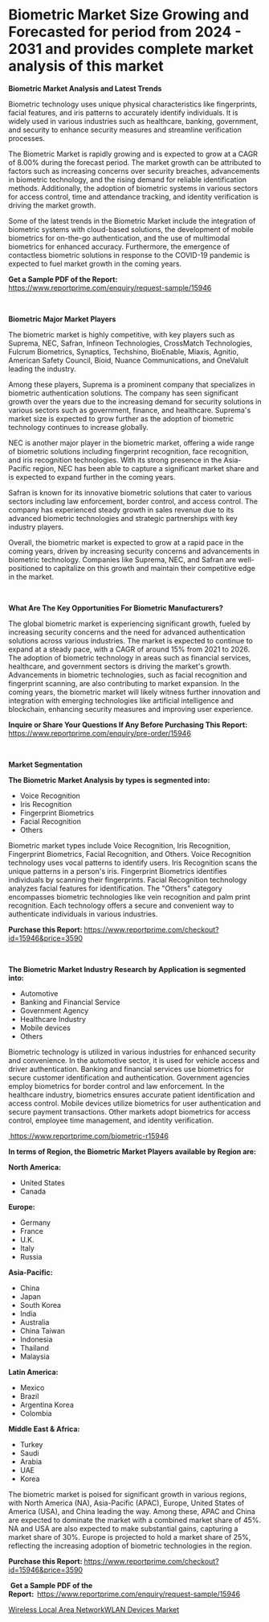 <p><h1>Biometric Market Size Growing and Forecasted for period from 2024 - 2031 and provides complete market analysis of this market</h1></p><p><strong>Biometric Market Analysis and Latest Trends</strong></p>
<p><p>Biometric technology uses unique physical characteristics like fingerprints, facial features, and iris patterns to accurately identify individuals. It is widely used in various industries such as healthcare, banking, government, and security to enhance security measures and streamline verification processes.</p><p>The Biometric Market is rapidly growing and is expected to grow at a CAGR of 8.00% during the forecast period. The market growth can be attributed to factors such as increasing concerns over security breaches, advancements in biometric technology, and the rising demand for reliable identification methods. Additionally, the adoption of biometric systems in various sectors for access control, time and attendance tracking, and identity verification is driving the market growth.</p><p>Some of the latest trends in the Biometric Market include the integration of biometric systems with cloud-based solutions, the development of mobile biometrics for on-the-go authentication, and the use of multimodal biometrics for enhanced accuracy. Furthermore, the emergence of contactless biometric solutions in response to the COVID-19 pandemic is expected to fuel market growth in the coming years.</p></p>
<p><strong>Get a Sample PDF of the Report:&nbsp;</strong> <a href="https://www.reportprime.com/enquiry/request-sample/15946">https://www.reportprime.com/enquiry/request-sample/15946</a></p>
<p>&nbsp;</p>
<p><strong>Biometric Major Market Players</strong></p>
<p><p>The biometric market is highly competitive, with key players such as Suprema, NEC, Safran, Infineon Technologies, CrossMatch Technologies, Fulcrum Biometrics, Synaptics, Techshino, BioEnable, Miaxis, Agnitio, American Safety Council, Bioid, Nuance Communications, and OneValult leading the industry.</p><p>Among these players, Suprema is a prominent company that specializes in biometric authentication solutions. The company has seen significant growth over the years due to the increasing demand for security solutions in various sectors such as government, finance, and healthcare. Suprema's market size is expected to grow further as the adoption of biometric technology continues to increase globally.</p><p>NEC is another major player in the biometric market, offering a wide range of biometric solutions including fingerprint recognition, face recognition, and iris recognition technologies. With its strong presence in the Asia-Pacific region, NEC has been able to capture a significant market share and is expected to expand further in the coming years.</p><p>Safran is known for its innovative biometric solutions that cater to various sectors including law enforcement, border control, and access control. The company has experienced steady growth in sales revenue due to its advanced biometric technologies and strategic partnerships with key industry players.</p><p>Overall, the biometric market is expected to grow at a rapid pace in the coming years, driven by increasing security concerns and advancements in biometric technology. Companies like Suprema, NEC, and Safran are well-positioned to capitalize on this growth and maintain their competitive edge in the market.</p></p>
<p>&nbsp;</p>
<p><strong>What Are The Key Opportunities For Biometric Manufacturers?</strong></p>
<p><p>The global biometric market is experiencing significant growth, fueled by increasing security concerns and the need for advanced authentication solutions across various industries. The market is expected to continue to expand at a steady pace, with a CAGR of around 15% from 2021 to 2026. The adoption of biometric technology in areas such as financial services, healthcare, and government sectors is driving the market's growth. Advancements in biometric technologies, such as facial recognition and fingerprint scanning, are also contributing to market expansion. In the coming years, the biometric market will likely witness further innovation and integration with emerging technologies like artificial intelligence and blockchain, enhancing security measures and improving user experience.</p></p>
<p><strong>Inquire or Share Your Questions If Any Before Purchasing This Report:</strong> <a href="https://www.reportprime.com/enquiry/pre-order/15946">https://www.reportprime.com/enquiry/pre-order/15946</a></p>
<p>&nbsp;</p>
<p><strong>Market Segmentation</strong></p>
<p><strong>The Biometric Market Analysis by types is segmented into:</strong></p>
<p><ul><li>Voice Recognition</li><li>Iris Recognition</li><li>Fingerprint Biometrics</li><li>Facial Recognition</li><li>Others</li></ul></p>
<p><p>Biometric market types include Voice Recognition, Iris Recognition, Fingerprint Biometrics, Facial Recognition, and Others. Voice Recognition technology uses vocal patterns to identify users. Iris Recognition scans the unique patterns in a person's iris. Fingerprint Biometrics identifies individuals by scanning their fingerprints. Facial Recognition technology analyzes facial features for identification. The "Others" category encompasses biometric technologies like vein recognition and palm print recognition. Each technology offers a secure and convenient way to authenticate individuals in various industries.</p></p>
<p><strong>Purchase this Report:&nbsp;</strong><a href="https://www.reportprime.com/checkout?id=15946&price=3590">https://www.reportprime.com/checkout?id=15946&price=3590</a></p>
<p>&nbsp;</p>
<p><strong>The Biometric Market Industry Research by Application is segmented into:</strong></p>
<p><ul><li>Automotive</li><li>Banking and Financial Service</li><li>Government Agency</li><li>Healthcare Industry</li><li>Mobile devices</li><li>Others</li></ul></p>
<p><p>Biometric technology is utilized in various industries for enhanced security and convenience. In the automotive sector, it is used for vehicle access and driver authentication. Banking and financial services use biometrics for secure customer identification and authentication. Government agencies employ biometrics for border control and law enforcement. In the healthcare industry, biometrics ensures accurate patient identification and access control. Mobile devices utilize biometrics for user authentication and secure payment transactions. Other markets adopt biometrics for access control, employee time management, and identity verification.</p></p>
<p><a href="https://www.reportprime.com/biometric-r15946">&nbsp;https://www.reportprime.com/biometric-r15946</a></p>
<p><strong>In terms of Region, the Biometric Market Players available by Region are:</strong></p>
<p>
    <p> <strong> North America: </strong>
        <ul>
            <li>United States</li>
            <li>Canada</li>
        </ul>
        </p> 
    <p> <strong> Europe: </strong>
        <ul>
            <li>Germany</li>
            <li>France</li>
            <li>U.K.</li>
            <li>Italy</li>
            <li>Russia</li>
        </ul>
        </p> 
    <p> <strong> Asia-Pacific: </strong>
        <ul>
            <li>China</li>
            <li>Japan</li>
            <li>South Korea</li>
            <li>India</li>
            <li>Australia</li>
            <li>China Taiwan</li>
            <li>Indonesia</li>
            <li>Thailand</li>
            <li>Malaysia</li>
        </ul>
        </p> 
    <p> <strong> Latin America: </strong>
        <ul>
            <li>Mexico</li>
            <li>Brazil</li>
            <li>Argentina Korea</li>
            <li>Colombia</li>
        </ul>
        </p> 
    <p> <strong> Middle East & Africa: </strong>
        <ul>
            <li>Turkey</li>
            <li>Saudi</li>
            <li>Arabia</li>
            <li>UAE</li>
            <li>Korea</li>
        </ul>
    </p>
    </p>
<p><p>The biometric market is poised for significant growth in various regions, with North America (NA), Asia-Pacific (APAC), Europe, United States of America (USA), and China leading the way. Among these, APAC and China are expected to dominate the market with a combined market share of 45%. NA and USA are also expected to make substantial gains, capturing a market share of 30%. Europe is projected to hold a market share of 25%, reflecting the increasing adoption of biometric technologies in the region.</p></p>
<p><strong>Purchase this Report: </strong><a href="https://www.reportprime.com/checkout?id=15946&price=3590">https://www.reportprime.com/checkout?id=15946&price=3590</a></p>
<p>&nbsp;<strong>Get a Sample PDF of the Report:&nbsp;&nbsp;</strong><a href="https://www.reportprime.com/enquiry/request-sample/15946">https://www.reportprime.com/enquiry/request-sample/15946</a></p>
<p><strong></strong></p>
<p><p><a href="https://three-jumbo-f6d.notion.site/Wireless-Local-Area-NetworkWLAN-Devices-Market-Size-Market-Outlook-and-Market-Forecast-2024-to-203-d951c766947443f5b801a1c417624be2">Wireless Local Area NetworkWLAN Devices Market</a></p></p>